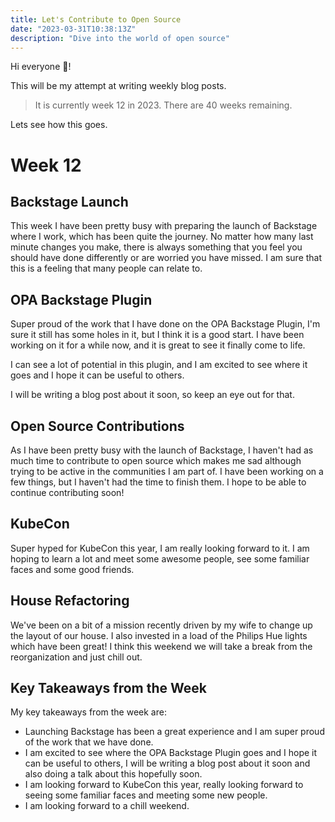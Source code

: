 ```yaml
---
title: Let's Contribute to Open Source
date: "2023-03-31T10:38:13Z"
description: "Dive into the world of open source"
---
```


Hi everyone 👋!

This will be my attempt at writing weekly blog posts.

> It is currently week 12 in 2023. There are 40 weeks remaining.

Lets see how this goes.

# Week 12

## Backstage Launch

This week I have been pretty busy with preparing the launch of Backstage where I work, which has been quite the journey. No matter how many last minute changes you make, there is always something that you feel you should have done differently or are worried you have missed. I am sure that this is a feeling that many people can relate to.

## OPA Backstage Plugin

Super proud of the work that I have done on the OPA Backstage Plugin, I'm sure it still has some holes in it, but I think it is a good start. I have been working on it for a while now, and it is great to see it finally come to life.

I can see a lot of potential in this plugin, and I am excited to see where it goes and I hope it can be useful to others.

I will be writing a blog post about it soon, so keep an eye out for that.

## Open Source Contributions

As I have been pretty busy with the launch of Backstage, I haven't had as much time to contribute to open source which makes me sad although trying to be active in the communities I am part of. I have been working on a few things, but I haven't had the time to finish them. I hope to be able to continue contributing soon!

## KubeCon

Super hyped for KubeCon this year, I am really looking forward to it. I am hoping to learn a lot and meet some awesome people, see some familiar faces and some good friends.

## House Refactoring

We've been on a bit of a mission recently driven by my wife to change up the layout of our house. I also invested in a load of the Philips Hue lights which have been great! I think this weekend we will take a break from the reorganization and just chill out.

## Key Takeaways from the Week

My key takeaways from the week are:

- Launching Backstage has been a great experience and I am super proud of the work that we have done.
- I am excited to see where the OPA Backstage Plugin goes and I hope it can be useful to others, I will be writing a blog post about it soon and also doing a talk about this hopefully soon.
- I am looking forward to KubeCon this year, really looking forward to seeing some familiar faces and meeting some new people.
- I am looking forward to a chill weekend.



